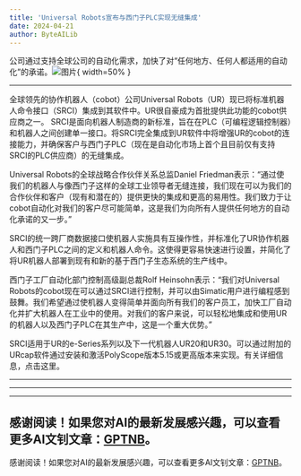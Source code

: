 ```yaml
---
title: 'Universal Robots宣布与西门子PLC实现无缝集成'
date: 2024-04-21
author: ByteAILib
---
```


公司通过支持全球公司的自动化需求，加快了对“任何地方、任何人都适用的自动化”的承诺。![图片](https://ai-techpark.com/wp-content/uploads/2020/06/Buyer-Guide-500x281-1.jpg){ width=50% }

---

全球领先的协作机器人（cobot）公司Universal Robots（UR）现已将标准机器人命令接口（SRCI）集成到其软件中。UR很自豪成为首批提供此功能的cobot供应商之一。
SRCI是面向机器人制造商的新标准，旨在在PLC（可编程逻辑控制器）和机器人之间创建单一接口。将SRCI完全集成到UR软件中将增强UR的cobot的连接能力，并确保客户与西门子PLC（现在是自动化市场上首个且目前仅有支持SRCI的PLC供应商）的无缝集成。

Universal Robots的全球战略合作伙伴关系总监Daniel Friedman表示：“通过使我们的机器人与像西门子这样的全球工业领导者无缝连接，我们现在可以为我们的合作伙伴和客户（现有和潜在的）提供更快的集成和更高的易用性。我们致力于让cobot自动化对我们的客户尽可能简单，这是我们为向所有人提供任何地方的自动化承诺的又一步。”

SRCI的统一跨厂商数据接口使机器人实施具有互操作性，并标准化了UR协作机器人和西门子PLC之间的定义和机器人命令。这使得更容易快速进行设置，并简化了将UR机器人部署到现有和新的基于西门子生态系统的生产线中。

西门子工厂自动化部门控制高级副总裁Rolf Heinsohn表示：“我们对Universal Robots的cobot现在可以通过SRCI进行控制，并可以由Simatic用户进行编程感到鼓舞。我们希望通过使机器人变得简单并面向所有我们的客户员工，加快工厂自动化并扩大机器人在工业中的使用。对我们的客户来说，可以轻松地集成和使用UR的机器人以及西门子PLC在其生产中，这是一个重大优势。”

SRCI适用于UR的e-Series系列以及下一代机器人UR20和UR30。可以通过附加的URcap软件通过安装和激活PolyScope版本5.15或更高版本来实现。有关详细信息，点击这里。

---
---

---
感谢阅读！如果您对AI的最新发展感兴趣，可以查看更多AI文钊文章：[GPTNB](https://gptnb.com)。
---
感谢阅读！如果您对AI的最新发展感兴趣，可以查看更多AI文钊文章：[GPTNB](https://gptnb.com)。